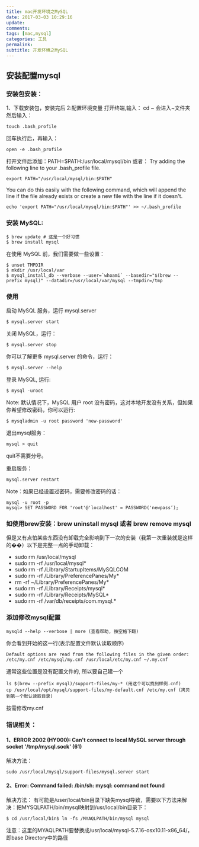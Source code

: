 ```yaml
---
title: mac开发环境之MySQL
date: 2017-03-03 10:29:16
update:
comments:
tags: [mac,mysql]
categories: 工具
permalink:
subtitle: 开发环境之MySQL
---
```


## 安装配置mysql
### 安装包安装：
1、下载安装包，安装完后
2:配置环境变量
打开终端,输入： cd ~
会进入~文件夹
然后输入：
```
touch .bash_profile
```
回车执行后，再输入：
```
open -e .bash_profile
```
打开文件后添加：PATH=$PATH:/usr/local/mysql/bin
或者：
Try adding the following line to your .bash_profile file.
```
export PATH="/usr/local/mysql/bin:$PATH"
```
You can do this easily with the following command, which will append the line if the file already exists or create a new file with the line if it doesn't.
```
echo 'export PATH="/usr/local/mysql/bin:$PATH"' >> ~/.bash_profile
```
### 安装 MySQL:
```
$ brew update # 这是一个好习惯
$ brew install mysql
```
在使用 MySQL 前，我们需要做一些设置：
```
$ unset TMPDIR
$ mkdir /usr/local/var
$ mysql_install_db --verbose --user=`whoami` --basedir="$(brew --prefix mysql)" --datadir=/usr/local/var/mysql --tmpdir=/tmp
```
### 使用
启动 MySQL 服务，运行 mysql.server
```
$ mysql.server start
```
关闭 MySQL，运行：
```
$ mysql.server stop
```
你可以了解更多 mysql.server 的命令，运行：
```
$ mysql.server --help
```
登录 MySQL, 运行:
```
$ mysql -uroot
```
Note: 默认情况下，MySQL 用户 root 没有密码，这对本地开发没有关系，但如果你希望修改密码，你可以运行:
```
$ mysqladmin -u root password 'new-password'
```
退出mysql服务：
```
mysql > quit
```
quit不需要分号。

重启服务：
```
mysql.server restart
```
Note：如果已经设置过密码，需要修改密码的话：
```
mysql -u root -p
mysql> SET PASSWORD FOR 'root'@'localhost' = PASSWORD('newpass’);
```
### 如使用brew安装：brew uninstall mysql 或者 brew remove mysql
但是又有点怕某些东西没有卸载完全影响到下一次的安装（我第一次重装就是这样的��）以下是完整一点的手动卸载：

* sudo rm /usr/local/mysql
* sudo rm -rf /usr/local/mysql*
* sudo rm -rf /Library/StartupItems/MySQLCOM
* sudo rm -rf /Library/PreferencePanes/My*
* rm -rf ~/Library/PreferencePanes/My*
* sudo rm -rf /Library/Receipts/mysql*
* sudo rm -rf /Library/Receipts/MySQL*
* sudo rm -rf /var/db/receipts/com.mysql.*

### 添加修改mysql配置
```
mysqld --help --verbose | more (查看帮助, 按空格下翻)
```
你会看到开始的这一行(表示配置文件默认读取顺序)
```
Default options are read from the following files in the given order: /etc/my.cnf /etc/mysql/my.cnf /usr/local/etc/my.cnf ~/.my.cnf
```
通常这些位置是没有配置文件的, 所以要自己建一个
```
ls $(brew --prefix mysql)/support-files/my-* (用这个可以找到样例.cnf)
cp /usr/local/opt/mysql/support-files/my-default.cnf /etc/my.cnf (拷贝到第一个默认读取目录)
```
按需修改my.cnf
### 错误相关：
#### 1、ERROR 2002 (HY000): Can't connect to local MySQL server through socket '/tmp/mysql.sock' (61)
解决方法：
```
sudo /usr/local/mysql/support-files/mysql.server start
```
#### 2、Error: Command failed:  /bin/sh: mysql: command not found
解决方法：
有可能是/user/local/bin目录下缺失mysql导致，需要以下方法来解决：把MYSQLPATH/bin/mysql映射到/usr/local/bin目录下：
```
$ cd /usr/local/bin$ ln -fs /MYAQLPATH/bin/mysql mysql
```
注意：这里的MYAQLPATH要替换成/usr/local/mysql-5.7.16-osx10.11-x86_64/，即base Directory中的路径
